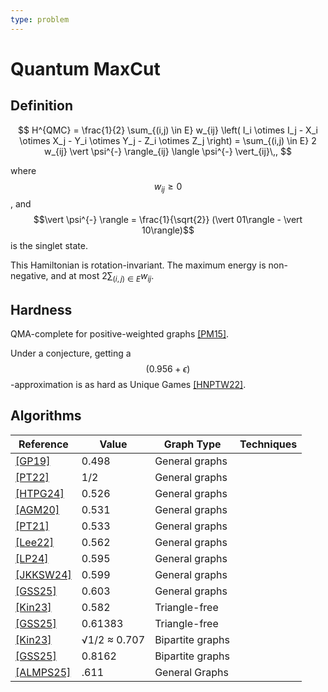 ```yaml
---
type: problem
---
```


# Quantum MaxCut

## Definition


$$
H^{QMC} = \frac{1}{2} \sum_{(i,j) \in E} w_{ij} \left( I_i \otimes I_j - X_i \otimes X_j - Y_i \otimes Y_j - Z_i \otimes Z_j \right) =  \sum_{(i,j) \in E} 2 w_{ij} \vert \psi^{-} \rangle_{ij}  \langle \psi^{-} \vert_{ij}\,,
$$

where $$w_{ij} \ge 0$$, and $$\vert \psi^{-} \rangle = \frac{1}{\sqrt{2}} (\vert 01\rangle - \vert 10\rangle)$$ is the singlet state. 

This Hamiltonian is rotation-invariant. The maximum energy is non-negative, and at most $2\sum_{(i,j) \in E} w_{ij}$.

## Hardness
QMA-complete for positive-weighted graphs [[PM15]](bib#PM15).

Under a conjecture, getting a $$(0.956+\epsilon)$$-approximation is as hard as Unique Games [[HNPTW22]](bib#HNPTW22).

## Algorithms

| Reference   | Value      | Graph Type         | Techniques                                     |
|-------------|------------|--------------------|-------------------------------------------|
| [[GP19]](bib#GP19)    | 0.498      | General graphs     |                    |
| [[PT22]](bib#PT22)     | 1/2        | General graphs     |                    |
| [[HTPG24]](bib#HTPG24)     | 0.526      | General graphs     |                    |
| [[AGM20]](bib#AGM20)    | 0.531      | General graphs     |                                           |
| [[PT21]](bib#PT21)      | 0.533      | General graphs     |                                           |
| [[Lee22]](bib#Lee22)     | 0.562      | General graphs     |                                           |
| [[LP24]](bib#LP24)      | 0.595      | General graphs     |                                           |
| [[JKKSW24]](bib#JKKSW24)    | 0.599      | General graphs     |              |
| [[GSS25]](bib#GSS25)   | 0.603      | General graphs     |              |
| [[Kin23]](bib#Kin23)     | 0.582      | Triangle-free      |                                           |
| [[GSS25]](bib#GSS25)    | 0.61383    | Triangle-free      |                                           |
| [[Kin23]](bib#Kin23)     | √1/2 ≈ 0.707 | Bipartite graphs |                                           |
| [[GSS25]](bib#GSS25)    | 0.8162       | Bipartite graphs   |                                           |
| [[ALMPS25]](bib#ALMPS25)  | .611        | General Graphs


<div style="padding-bottom: 300px"></div>
